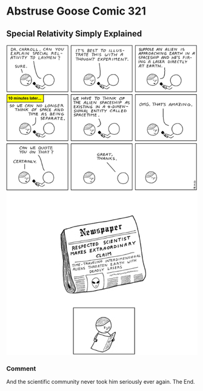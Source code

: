 # Abstruse Goose Comic 321
## Special Relativity Simply Explained

![image](how_to_ruin_a_scientists_career_overnight.png)
### Comment
And the scientific community never took him seriously ever again.  The End.
